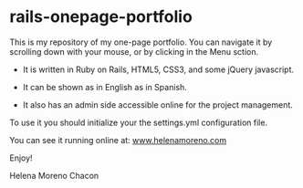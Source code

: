 rails-onepage-portfolio
=======================

This is my repository of my one-page portfolio. You can navigate it by scrolling down with your mouse, or by clicking in the Menu sction.

- It is written in Ruby on Rails, HTML5, CSS3, and some jQuery javascript. 

- It can be shown as in English as in Spanish.

- It also has an admin side accessible online for the project management.

To use it you should initialize your the settings.yml configuration file.


You can see it running online at: www.helenamoreno.com

Enjoy!

Helena Moreno Chacon